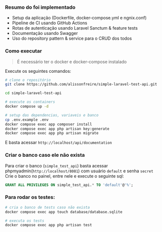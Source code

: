 ### Resumo do foi implementado

- Setup da aplicação (Dockerfile, docker-compose.yml e ngnix.conf)
- Pipeline de CI usando GitHub Actions
- Rotas de autenticação usando Laravel Sanctum & feature tests
- Documentação usando Swagger
- Uso do repository pattern & service para o CRUD dos todos

### Como executar

> É necessário ter o docker e docker-compose instalado

Execute os seguintes comandos:

```bash
# clone o repositório
git clone https://github.com/alissonfreire/simple-laravel-test-api.git

cd simple-laravel-test-api

# execute os containers
docker compose up -d

# setup das dependencias, variaveis e banco
cp .env.example .env
docker compose exec app composer install
docker compose exec app php artisan key:generate
docker compose exec app php artisan migrate
```

E basta acessar `http://localhost/api/documentation`

### Criar o banco caso ele não exista

Para criar o banco (`simple_test_api`) basta acessar phpmyadmin(`http://localhost/8081`) com usuário `default` e senha `secret`
Crie o banco no painel, entre nele e execute o seguinte sql:

```sql
GRANT ALL PRIVILEGES ON simple_test_api.* TO 'default'@'%';
```

### Para rodar os testes:

```bash
# cria o banco de tests caso não exista
docker compose exec app touch database/database.sqlite

# executa os tests
docker compose exec app php artisan test
```
